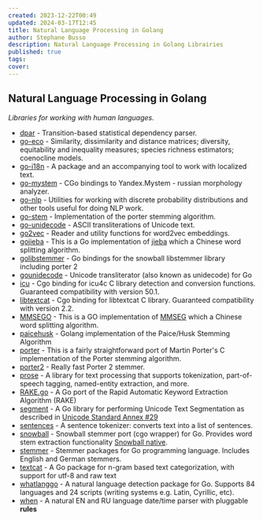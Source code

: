 ```yaml
---
created: 2023-12-22T00:49
updated: 2024-03-17T12:45
title: Natural Language Processing in Golang
author: Stephane Busso
description: Natural Language Processing in Golang Librairies
published: true
tags: 
cover: 
---
```

## Natural Language Processing in Golang

_Libraries for working with human languages._

- [dpar](https://github.com/danieldk/dpar/) - Transition-based statistical dependency parser.
- [go-eco](https://github.com/ThePaw/go-eco) - Similarity, dissimilarity and distance matrices; diversity, equitability and inequality measures; species richness estimators; coenocline models.
- [go-i18n](https://github.com/nicksnyder/go-i18n/) - A package and an accompanying tool to work with localized text.
- [go-mystem](https://github.com/dveselov/mystem) - CGo bindings to Yandex.Mystem - russian morphology analyzer.
- [go-nlp](https://github.com/nuance/go-nlp) - Utilities for working with discrete probability distributions and other tools useful for doing NLP work.
- [go-stem](https://github.com/agonopol/go-stem) - Implementation of the porter stemming algorithm.
- [go-unidecode](https://github.com/mozillazg/go-unidecode) - ASCII transliterations of Unicode text.
- [go2vec](https://github.com/danieldk/go2vec) - Reader and utility functions for word2vec embeddings.
- [gojieba](https://github.com/yanyiwu/gojieba) - This is a Go implementation of [jieba](https://github.com/fxsjy/jieba) which a Chinese word splitting algorithm.
- [golibstemmer](https://github.com/rjohnsondev/golibstemmer) - Go bindings for the snowball libstemmer library including porter 2
- [gounidecode](https://github.com/fiam/gounidecode) - Unicode transliterator (also known as unidecode) for Go
- [icu](https://github.com/goodsign/icu) - Cgo binding for icu4c C library detection and conversion functions. Guaranteed compatibility with version 50.1.
- [libtextcat](https://github.com/goodsign/libtextcat) - Cgo binding for libtextcat C library. Guaranteed compatibility with version 2.2.
- [MMSEGO](https://github.com/awsong/MMSEGO) - This is a GO implementation of [MMSEG](http://technology.chtsai.org/mmseg/) which a Chinese word splitting algorithm.
- [paicehusk](https://github.com/rookii/paicehusk) - Golang implementation of the Paice/Husk Stemming Algorithm
- [porter](https://github.com/a2800276/porter) - This is a fairly straightforward port of Martin Porter's C implementation of the Porter stemming algorithm.
- [porter2](https://github.com/zhenjl/porter2) - Really fast Porter 2 stemmer.
- [prose](https://github.com/jdkato/prose) - A library for text processing that supports tokenization, part-of-speech tagging, named-entity extraction, and more.
- [RAKE.go](https://github.com/Obaied/RAKE.go) - A Go port of the Rapid Automatic Keyword Extraction Algorithm (RAKE)
- [segment](https://github.com/blevesearch/segment) - A Go library for performing Unicode Text Segmentation as described in [Unicode Standard Annex #29](http://www.unicode.org/reports/tr29/)
- [sentences](https://github.com/neurosnap/sentences) - A sentence tokenizer: converts text into a list of sentences.
- [snowball](https://github.com/goodsign/snowball) - Snowball stemmer port (cgo wrapper) for Go. Provides word stem extraction functionality [Snowball native](http://snowball.tartarus.org/).
- [stemmer](https://github.com/dchest/stemmer) - Stemmer packages for Go programming language. Includes English and German stemmers.
- [textcat](https://github.com/pebbe/textcat) - A Go package for n-gram based text categorization, with support for utf-8 and raw text
- [whatlanggo](https://github.com/abadojack/whatlanggo) - A natural language detection package for Go. Supports 84 languages and 24 scripts (writing systems e.g. Latin, Cyrillic, etc).
- [when](https://github.com/olebedev/when) - A natural EN and RU language date/time parser with pluggable **rules**